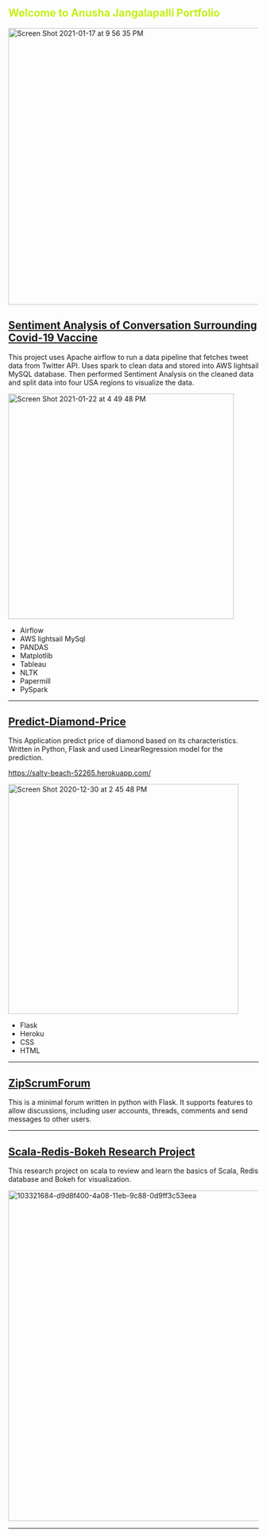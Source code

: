 ## <span style="color: #c5f015"> Welcome to Anusha Jangalapalli Portfolio </span>

<img width="557" alt="Screen Shot 2021-01-17 at 9 56 35 PM" src="https://user-images.githubusercontent.com/60826485/104867473-efa64e80-590e-11eb-9f31-be1eb2f08ff3.png">


## [Sentiment Analysis of Conversation Surrounding Covid-19 Vaccine](https://github.com/Anujangalapalli/ZCW-FinalProject)
This project uses Apache airflow to run a data pipeline that fetches tweet data from Twitter API. Uses spark to clean data
and stored into AWS lightsail MySQL database. Then performed Sentiment Analysis on the cleaned data and split data into four USA regions to visualize the data.

<img width="454" alt="Screen Shot 2021-01-22 at 4 49 48 PM" src="https://user-images.githubusercontent.com/60826485/105552437-e849c100-5cd1-11eb-93e3-1d599670b57f.png">

- Airflow
- AWS lightsail MySql
- PANDAS 
- Matplotlib
- Tableau
- NLTK
- Papermill
- PySpark

***

## [Predict-Diamond-Price](https://github.com/Anujangalapalli/Predicting-Diamond-Price)
This Application predict price of diamond based on its characteristics. Written in Python, Flask and used LinearRegression model for the prediction. 

https://salty-beach-52265.herokuapp.com/

<img width="463" alt="Screen Shot 2020-12-30 at 2 45 48 PM" src="https://user-images.githubusercontent.com/60826485/103377559-be73f480-4aad-11eb-83a4-c2ad3c123615.png">

- Flask
- Heroku
- CSS
- HTML

***

## [ZipScrumForum](https://github.com/Anujangalapalli/ZipScrumForum)
This is a minimal forum written in python with Flask. It supports features to allow discussions, including user accounts, threads, comments and send messages to other users.

***

## [Scala-Redis-Bokeh Research Project](https://github.com/Anujangalapalli/Week9-ResearchProjects)
This research project on scala to review and learn the basics of Scala, Redis database and Bokeh for visualization.

<img width="666" alt="103321684-d9d8f400-4a08-11eb-9c88-0d9ff3c53eea" src="https://user-images.githubusercontent.com/60826485/105556120-319d0f00-5cd8-11eb-8ed4-0d0fdb4d675a.png">

***

<!--
**Anujangalapalli/Anujangalapalli** is a ✨ _special_ ✨ repository because its `README.md` (this file) appears on your GitHub profile.

Here are some ideas to get you started:

- 🔭 I’m currently working on ...
- 🌱 I’m currently learning ...
- 👯 I’m looking to collaborate on ...
- 🤔 I’m looking for help with ...
- 💬 Ask me about ...
- 📫 How to reach me: ...
- 😄 Pronouns: ...
- ⚡ Fun fact: ...
-->
